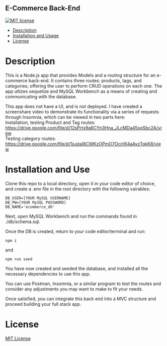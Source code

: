 ## E-Commerce Back-End

[![MIT license](https://img.shields.io/badge/License-MIT-blue.svg)](https://lbesson.mit-license.org/)

- [Description ](#description)
- [Installation and Usage](#installation-and-use)
- [License](#license)

# Description

This is a Node.js app that provides Models and a routing structure for an e-commerce back-end. It contains three routes: products, tags, and categories; offering the user to perform CRUD operations on each one. The app utlizes sequelize and MySQL Workbench as a means of creating and communicating with the database.

This app does not have a UI, and is not deployed. I have created a screenshare video to demonstrate its functionality via a series of requests through Insomnia, which can be viewed in two parts here: <br>
Installation, testing Product and Tag routes: https://drive.google.com/file/d/12sPrtx9a6CYn3Hna_JLcMDa45xqSbc2A/view <br>
Testing category routes: https://drive.google.com/file/d/1justal8CWKzOPmO7Ocjrl64aAvzTgkK8/view

# Installation and Use

Clone this repo to a local directory, open it in your code editor of choice, and create a .env file in the root directory with the following vairables:

```
DB_USER=[YOUR MySQL USERNAME]
DB_PW=[YOUR MySQL PASSWORD]
DB_NAME='ecommerce_db'
```

Next, open MySQL Workbench and run the commands found in ./db/schema.sql.

Once the DB is created, return to your code editor/terminal and run:

```
npm i
```

and

```
npm run seed
```

You have now created and seeded the database, and installed all the necessary dependencies to use this app.

You can use Postman, Insomnia, or a similar program to test the routes and consider any adjustments you may want to make to fit your needs.

Once satisfied, you can integrate this back end into a MVC structure and proceed building your full stack app.

# License

[MIT License](https://opensource.org/licenses/MIT)

```

```
